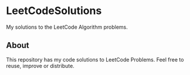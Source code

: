 # LeetCodeSolutions
My solutions to the LeetCode Algorithm problems. 

## About
This repository has my code solutions to LeetCode Problems. Feel free to reuse, improve or distribute.  
